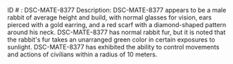 ID # : DSC-MATE-8377
Description: DSC-MATE-8377 appears to be a male rabbit of average height and build, with normal glasses for vision, ears pierced with a gold earring, and a red scarf with a diamond-shaped pattern around his neck. DSC-MATE-8377 has normal rabbit fur, but it is noted that the rabbit's fur takes an unarranged green color in certain exposures to sunlight. DSC-MATE-8377 has exhibited the ability to control movements and actions of civilians within a radius of 10 meters.
